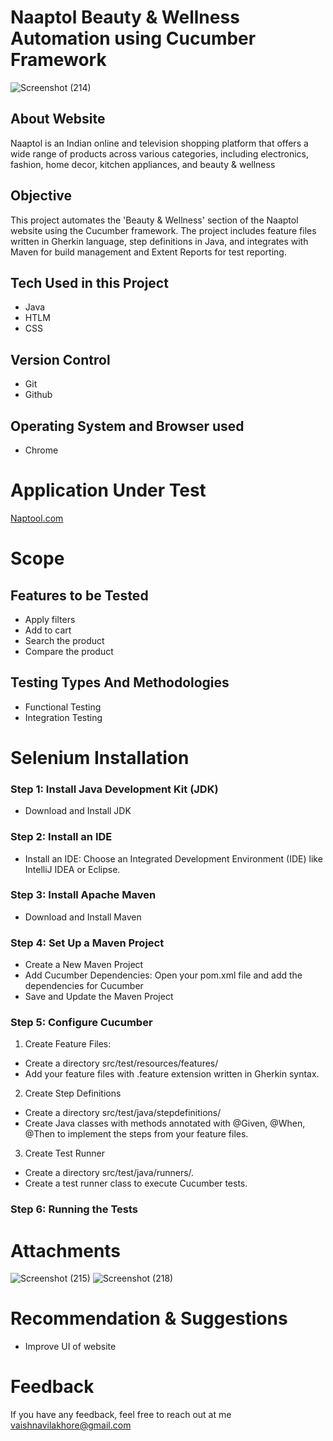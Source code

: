# Naaptol Beauty & Wellness Automation using Cucumber Framework
![Screenshot (214)](https://github.com/user-attachments/assets/17cbbf3f-6d10-4082-9b4d-3c9361e73188)
## About Website
Naaptol is an Indian online and television shopping platform that offers a wide range of products across various categories, including electronics, fashion, home decor, kitchen appliances, and beauty & wellness
## Objective
This project automates the 'Beauty & Wellness' section of the Naaptol website using the Cucumber framework. The project includes feature files written in Gherkin language, step definitions in Java, and integrates with Maven for build management and Extent Reports for test reporting.
## Tech Used in this Project
* Java
* HTLM
* CSS
## Version Control
* Git
* Github
## Operating System and Browser used
* Chrome
# Application Under Test
[Naptool.com](https://www.naaptol.com/)
# Scope
## Features to be Tested
* Apply filters
* Add to cart
* Search the product
* Compare the product
## Testing Types And Methodologies
* Functional Testing
* Integration Testing
# Selenium Installation
### Step 1: Install Java Development Kit (JDK)
* Download and Install JDK
### Step 2: Install an IDE
* Install an IDE: Choose an Integrated Development Environment (IDE) like IntelliJ IDEA or Eclipse.
### Step 3: Install Apache Maven
* Download and Install Maven
### Step 4: Set Up a Maven Project
* Create a New Maven Project
* Add Cucumber Dependencies: Open your pom.xml file and add the dependencies for Cucumber
* Save and Update the Maven Project
### Step 5: Configure Cucumber
1. Create Feature Files:
 * Create a directory src/test/resources/features/
 * Add your feature files with .feature extension written in Gherkin syntax.
2. Create Step Definitions
 * Create a directory src/test/java/stepdefinitions/
 * Create Java classes with methods annotated with @Given, @When, @Then to implement the steps from your feature files.
3. Create Test Runner
 * Create a directory src/test/java/runners/.
 * Create a test runner class to execute Cucumber tests.
### Step 6: Running the Tests
# Attachments
![Screenshot (215)](https://github.com/user-attachments/assets/7bd4a798-4ffe-4441-bbe6-05d5a6a31b1d)
![Screenshot (218)](https://github.com/user-attachments/assets/7174c62f-dd9d-48ce-8d26-683dc831210d)
# Recommendation & Suggestions
* Improve UI of website
# Feedback
If you have any feedback, feel free to reach out at me vaishnavilakhore@gmail.com

